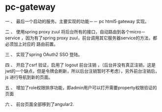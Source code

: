 # pc-gateway
一 、 最后一个启动的服务。主要实现的功能－－ pc html5 gateway 实现。

二 、 使用spring proxy zuul 将后台所有的接口，自动路由到各个micro－service ，因为有了spring proxy zuul，前台调用其它服务器service的方法，都必须加上对应的 路由前置。

  
三 、 实现了spring OAuth2 SSO 登陆。

四 、 开启了csrf 验证，启用了 logout 前台注销 ，（后台并没有真正注销，这是jwt的一个缺点，但是令牌会刷新，所以后台注销暂时不考虑），另外前台注销后，js 进行导航到新的页面。

五 、 增加了role权限排序功能，即admin用户可以打开需要property权限验证的页面

六 、 前台页面全部移到了angular2.